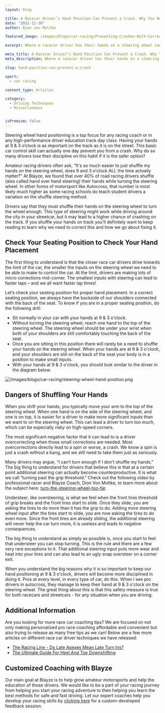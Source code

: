 ```yaml
---
layout: blog

title: A Racecar Driver’s Hand Position Can Prevent a Crash. Why You Need to Stop Shuffling Your Hands While Racing.
date: "2021-11-30"
author: Dion von Moltke

featured_image: /images/blogs/car-racing/Preventing-Crashes-With-Correct-Hand-Position-compressor.jpg

excerpt: Where a racecar driver has their hands on a steering wheel can prevent a crash.  In this article we breakdown where racecar drivers should have their hands and how that will help them not only go fast on the race track but also avoid crashes.

meta_title: A Racecar Driver’s Hand Position Can Prevent a Crash. Why You Need to Stop Shuffling Your Hands While Racing
meta_description: Where a racecar driver has their hands on a steering wheel can prevent a crash.  In this article we breakdown where racecar drivers should have their hands and how that will help them not only go fast on the race track but also avoid crashes.

slug: hand-position-can-prevent-a-crash

sport:
  - car racing

content_type: Articles

category:
  - Driving Techniques
  - Miscellaneous


isPremium: false
---
```


Steering wheel hand positioning is a top focus for any racing coach or in any high-performance driver education track day class. Having your hands at 9 & 3 o’clock is as important on the track as it is on the street.  This basic car control skill can actually one day prevent you from a crash. Why do so many drivers lose their discipline on this habit if it is the safer option?

Amateur racing drivers often ask, “It's so much easier to just shuffle my hands on the steering wheel, does 9 and 3 o'clock ALL the time actually matter?”  At Blayze, we found that over 40% of road racing drivers shuffle (also called hand over hand steering) their hands while turning the steering wheel.  In other forms of motorsport like Autocross, that number is most likely much higher as some racing schools do teach student drivers a variation on the shuffle steering method.

Drivers say that they must shuffle their hands on the steering wheel to turn the wheel enough.  This type of steering might work while driving around the city in your streetcar, but it may lead to a higher chance of crashing on the track. If you shuffle your hands on track you'll definitely want to keep reading to learn why we need to correct this and how we go about fixing it.

## Check Your Seating Position to Check Your Hand Placement

The first thing to understand is that the closer race car drivers drive towards the limit of the car, the smaller the inputs on the steering wheel we need to be able to make to control the car.  At the limit, drivers are making lots of micro corrections mid-corner. The smallest inputs with steering can lead to faster laps – and we all want faster lap times!

Let’s check your seating position for proper hand placement. In a correct seating position, we always have the backside of our shoulders connected with the back of the seat.  To know if you are in a proper seating position, do the following drill:

- Sit normally in your car with your hands at 9 & 3 o'clock.
- Without turning the steering wheel, reach one hand to the top of the steering wheel. The steering wheel should be under your wrist when both of your shoulders are still comfortably touching the back of the seat.
- Once you are sitting in this position there will rarely be a need to shuffle your hands on the steering wheel. When your hands are at 9 & 3 o'clock, and your shoulders are still on the back of the seat your body is in a position to make small inputs.
- With your hands at 9 & 3 o'clock, you should look similar to the driver in the diagram below.

![/images/blogs/car-racing/steering-wheel-hand-position.png](https://blayze.io/assets/images/blogs/car-racing/steering-wheel-hand-position.jpg)

## Dangers of Shuffling Your Hands

When you shift your hands, you typically move your arm to the top of the steering wheel.  When one hand is on the side of the steering wheel, and one is on top, it is easier for a driver to make more significant inputs than we want to on the steering wheel.  This can lead a driver to turn too much, which can be especially *risky* on high-speed corners.

The most significant negative factor that it can lead to is a driver overcorrecting when those small corrections are needed.  Most overcorrections directly lead to a spin or worse, a crash. We know a spin is just a crash without a bang, and we still need to take them just as seriously.

Many drivers may argue, “I can’t turn enough if I don’t shuffle my hands.”  The big thing to understand for drivers that believe this is that at a certain point additional steering can actually become counterproductive.  It is what we call “turning past the grip threshold.” Check out the following video by professional racer and Blayze Coach, Dion Von Moltke, to learn more about the subject here: [turn-the-steering-wheel-too-far](https://blayze.io/blog/car-racing/turn-the-steering-wheel-too-far/).

Understeer, like oversteering, is what we feel when the front tires threshold of grip breaks and the front tires start to slide. Once they slide, you are asking the tires to do more than it has the grip to do. Adding more steering wheel input after the tires start to slide, you are now asking the tires to do even more. Since the front tires are already sliding, the additional steering will never help the car turn more, it is useless and leads to negative consequences.

The big thing to understand as simply as possible is, once you start to feel that understeer you can stop turning.  This is the rule and there are a few very rare exceptions to it. That additional steering input puts more wear and heat into your tires and can also lead to an ugly snap oversteer on a corner exit.

When you understand the big reasons why it is so important to keep our hand positioning at 9 & 3 o'clock, drivers will become more disciplined in doing it.  Pros at every level, in every type of car, do this. When I see pro drivers in autocross, they manage to keep their hand at 9 & 3 o'clock on the steering wheel. The great thing about this is that this safety measure is true for both racecars and streetcars - for any situation when you are driving.

## Additional Information

Are you looking for more race car coaching tips?  We are focused on not only making personalized pro race coaching affordable and convenient but also trying to release as many free tips as we can!  Below are a few more articles on different race car driver techniques we have released:

- [The Racing Line - Do Late Apexes Mean Late Turn Ins?](https://blayze.io/blog/karting/do-late-apexes-need-a-late-turn-in/)
- [The Ultimate Guide For Heel And Toe Downshifting](https://blayze.io/blog/karting/do-late-apexes-need-a-late-turn-in/)

## Customized Coaching with Blayze

Our main goal at Blayze is to help grow amateur motorsports and help the education of those drivers. We would like to be a part of your racing journey from helping you start your racing adventure to then helping you learn the best methods for safe and fast driving. Let our expert coaches help you develop your racing skills by [clicking here](/blog/karting/do-late-apexes-need-a-late-turn-in/) for a custom-developed feedback session.